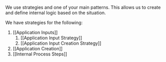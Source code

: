 
We use strategies and one of your main patterns. This allows us to create and define internal logic based on the situation. 

We have strategies for the following:

1. [[Application Inputs]]
	1. [[Application Input Strategy]]
	2. [[Application Input Creation Strategy]]
2. [[Application Creation]]
3. [[Internal Process Steps]]

